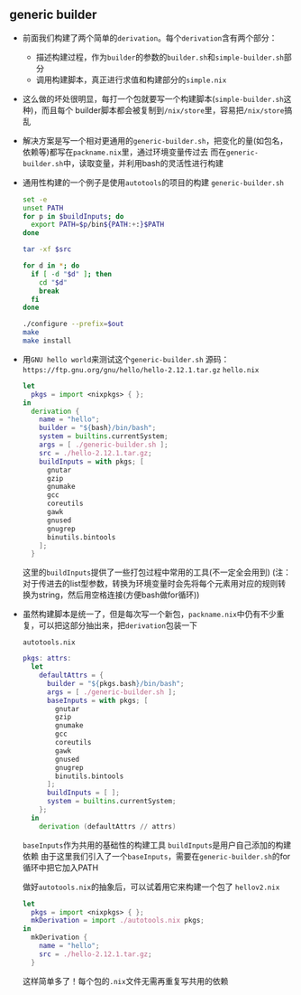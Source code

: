 ## generic builder

- 前面我们构建了两个简单的`derivation`。每个`derivation`含有两个部分：
  - 描述构建过程，作为`builder`的参数的`builder.sh`和`simple-builder.sh`部分
  - 调用构建脚本，真正进行求值和构建部分的`simple.nix`

- 这么做的坏处很明显，每打一个包就要写一个构建脚本(`simple-builder.sh`这种)，而且每个
  builder脚本都会被复制到`/nix/store`里，容易把`/nix/store`搞乱

- 解决方案是写一个相对更通用的`generic-builder.sh`，把变化的量(如包名，依赖等)都写在`packname.nix`里，通过环境变量传过去
  而在`generic-builder.sh`中，读取变量，并利用bash的灵活性进行构建

- 通用性构建的一个例子是使用`autotools`的项目的构建
  `generic-builder.sh`
  ```bash
  set -e
  unset PATH
  for p in $buildInputs; do
    export PATH=$p/bin${PATH:+:}$PATH
  done

  tar -xf $src

  for d in *; do
    if [ -d "$d" ]; then
      cd "$d"
      break
    fi
  done

  ./configure --prefix=$out
  make
  make install
  ```

- 用`GNU hello world`来测试这个`generic-builder.sh`
  源码： `https://ftp.gnu.org/gnu/hello/hello-2.12.1.tar.gz`
  `hello.nix`
  ```nix
  let 
    pkgs = import <nixpkgs> { };
  in
    derivation {
      name = "hello";
      builder = "${bash}/bin/bash";
      system = builtins.currentSystem;
      args = [ ./generic-builder.sh ];
      src = ./hello-2.12.1.tar.gz;
      buildInputs = with pkgs; [
        gnutar
        gzip
        gnumake
        gcc
        coreutils
        gawk
        gnused
        gnugrep
        binutils.bintools
      ];
    }
  ```

  这里的`buildInputs`提供了一些打包过程中常用的工具(不一定全会用到)
  (注：对于传进去的list型参数，转换为环境变量时会先将每个元素用对应的规则转换为string，然后用空格连接(方便bash做for循环))


- 虽然构建脚本是统一了，但是每次写一个新包，`packname.nix`中仍有不少重复，可以把这部分抽出来，把`derivation`包装一下

  `autotools.nix`
  ```nix
  pkgs: attrs:
    let 
      defaultAttrs = {
        builder = "${pkgs.bash}/bin/bash";
        args = [ ./generic-builder.sh ];
        baseInputs = with pkgs; [
          gnutar
          gzip
          gnumake
          gcc
          coreutils
          gawk
          gnused
          gnugrep
          binutils.bintools
        ];
        buildInputs = [ ];
        system = builtins.currentSystem;
      };
    in
      derivation (defaultAttrs // attrs)

  ```

  `baseInputs`作为共用的基础性的构建工具
  `buildInputs`是用户自己添加的构建依赖
  由于这里我们引入了一个`baseInputs`，需要在`generic-builder.sh`的for循环中把它加入PATH

  做好`autotools.nix`的抽象后，可以试着用它来构建一个包了
  `hellov2.nix`
  ```nix
  let
    pkgs = import <nixpkgs> { };
    mkDerivation = import ./autotools.nix pkgs;
  in
    mkDerivation {
      name = "hello";
      src = ./hello-2.12.1.tar.gz;
    }
  ```
  这样简单多了！每个包的`.nix`文件无需再重复写共用的依赖


